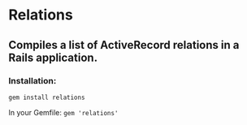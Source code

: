 # Relations

## Compiles a list of ActiveRecord relations in a Rails application.

### Installation:
`gem install relations`

In your Gemfile:
`gem 'relations'`

